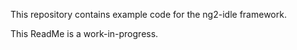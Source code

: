 This repository contains example code for the ng2-idle framework.

This ReadMe is a work-in-progress.
